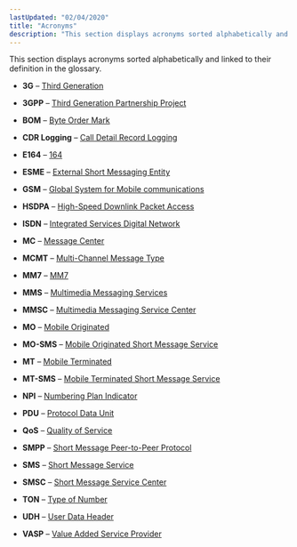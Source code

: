 ```yaml
---
lastUpdated: "02/04/2020"
title: "Acronyms"
description: "This section displays acronyms sorted alphabetically and linked to their definition in the glossary 3 G Third Generation 3 GPP Third Generation Partnership Project BOM Byte Order Mark CDR Logging Call Detail Record Logging E 164 E 164 ESME External Short Messaging Entity GSM Global System for Mobile communications HSDPA..."
---
```


This section displays acronyms sorted alphabetically and linked to their definition in the glossary.

*   **3G** – [Third Generation](/momentum/mobile/mobile-reference/mobile-reference-glossary#gloss-3g)

*   **3GPP** – [Third Generation Partnership Project](/momentum/mobile/mobile-reference/mobile-reference-glossary#gloss-3gpp)

*   **BOM** – [Byte Order Mark](/momentum/mobile/mobile-reference/mobile-reference-glossary#gloss-bom)

*   **CDR Logging**         – [Call Detail Record Logging](/momentum/mobile/mobile-reference/mobile-reference-glossary#gloss-cdr)

*   **E164** – [164](/momentum/mobile/mobile-reference/mobile-reference-glossary#gloss-e164)

*   **ESME** – [External Short Messaging Entity](/momentum/mobile/mobile-reference/mobile-reference-glossary#gloss-esme)

*   **GSM** – [Global System for Mobile communications](/momentum/mobile/mobile-reference/mobile-reference-glossary#gloss-gsm)

*   **HSDPA** – [High-Speed Downlink Packet Access](/momentum/mobile/mobile-reference/mobile-reference-glossary#gloss-hsdpa)

*   **ISDN** – [Integrated Services Digital Network](/momentum/mobile/mobile-reference/mobile-reference-glossary#gloss-isdn)

*   **MC** – [Message Center](/momentum/mobile/mobile-reference/mobile-reference-glossary#gloss-mc)

*   **MCMT** – [Multi-Channel Message Type](/momentum/mobile/mobile-reference/mobile-reference-glossary#gloss-mcmt)

*   **MM7** – [MM7](/momentum/mobile/mobile-reference/mobile-reference-glossary#gloss-mm7)

*   **MMS** – [Multimedia Messaging Services](/momentum/mobile/mobile-reference/mobile-reference-glossary#gloss-mms)

*   **MMSC** – [Multimedia Messaging Service Center](/momentum/mobile/mobile-reference/mobile-reference-glossary#gloss-mmsc)

*   **MO** – [Mobile Originated](/momentum/mobile/mobile-reference/mobile-reference-glossary#gloss-mo)

*   **MO-SMS** – [Mobile Originated Short Message Service](/momentum/mobile/mobile-reference/mobile-reference-glossary#gloss-mosms)

*   **MT** – [Mobile Terminated](/momentum/mobile/mobile-reference/mobile-reference-glossary#gloss-mt)

*   **MT-SMS** – [Mobile Terminated Short Message Service](/momentum/mobile/mobile-reference/mobile-reference-glossary#gloss-mtsms)

*   **NPI** – [Numbering Plan Indicator](/momentum/mobile/mobile-reference/mobile-reference-glossary#gloss-npi)

*   **PDU** – [Protocol Data Unit](/momentum/mobile/mobile-reference/mobile-reference-glossary#gloss-pdu)

*   **QoS** – [Quality of Service](/momentum/mobile/mobile-reference/mobile-reference-glossary#gloss-qos)

*   **SMPP** – [Short Message Peer-to-Peer Protocol](/momentum/mobile/mobile-reference/mobile-reference-glossary#gloss-smpp)

*   **SMS** – [Short Message Service](/momentum/mobile/mobile-reference/mobile-reference-glossary#gloss-sms)

*   **SMSC** – [Short Message Service Center](/momentum/mobile/mobile-reference/mobile-reference-glossary#gloss-smsc)

*   **TON** – [Type of Number](/momentum/mobile/mobile-reference/mobile-reference-glossary#gloss-ton)

*   **UDH** – [User Data Header](/momentum/mobile/mobile-reference/mobile-reference-glossary#gloss-udh)

*   **VASP** – [Value Added Service Provider](/momentum/mobile/mobile-reference/mobile-reference-glossary#gloss-vasp)